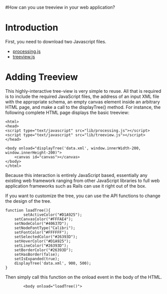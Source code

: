 #How can you use treeview in your web application?

# Introduction #
First, you need to download two Javascript files.
  * [processing.js](http://ejohn.org/apps/processing.js/processing.js)
  * [treeview.js](http://code.google.com/p/interactive-treeview/source/browse/trunk/lib/treeview.js)

# Adding Treeview #
This highly-interactive tree-view is very simple to reuse. All that is required is to include the required JavaScript files, the address of an input XML file with the appropriate schema, an empty canvas element inside an arbitrary HTML page, and make a call to the displayTree() method. For instance, the following complete HTML page displays the basic treeview:

```
<html>
<head>
<script type="text/javascript" src="lib/processing.js"></script>
<script type="text/javascript" src="lib/treeview.js"></script>
</head>

<body onload="displayTree('data.xml', window.innerWidth-200, window.innerHeight-200)">
	<canvas id="canvas"></canvas>
</body>
</html>
```

Because this interaction is entirely JavaScript based, essentially any existing web framework ranging from other JavaScript libraries to full web application frameworks such as Rails can use it right out of the box.

If you want to customize the tree, you can use the API functions to change the design of the tree.
```
function loadTree(){
        setActiveColor("#D1A925");
	setCanvasColor("#FFFAE4");
	setNodeColor("#40637D");
	setNodeFontType("Calibri");
	setFontColor("#FFFFFF");
	setSelectedColor("#26393D");
	setHoverColor("#D1A925");
	setLineColor("#26393D");
	setBorderColor("#26393D");
	setHasBorder(false);
	setIsExpanded(true);
	displayTree('data.xml', 900, 500);		
}
```

Then simply call this function on the onload event in the body of the HTML.
```
        <body onload="loadTree()">
```